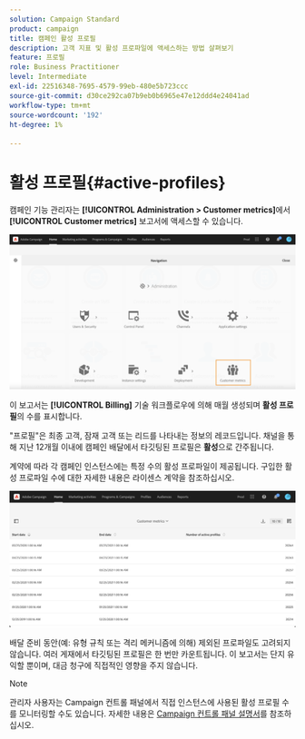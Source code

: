 ```yaml
---
solution: Campaign Standard
product: campaign
title: 캠페인 활성 프로필
description: 고객 지표 및 활성 프로파일에 액세스하는 방법 살펴보기
feature: 프로필
role: Business Practitioner
level: Intermediate
exl-id: 22516348-7695-4579-99eb-480e5b723ccc
source-git-commit: d30ce292ca07b9eb0b6965e47e12ddd4e24041ad
workflow-type: tm+mt
source-wordcount: '192'
ht-degree: 1%

---
```


# 활성 프로필{#active-profiles}

캠페인 기능 관리자는 **[!UICONTROL Administration > Customer metrics]**&#x200B;에서 **[!UICONTROL Customer metrics]** 보고서에 액세스할 수 있습니다.

![](assets/audience_customer_metrics.png)

이 보고서는 **[!UICONTROL Billing]** 기술 워크플로우에 의해 매월 생성되며 **활성 프로필**&#x200B;의 수를 표시합니다.

&quot;프로필&quot;은 최종 고객, 잠재 고객 또는 리드를 나타내는 정보의 레코드입니다. 채널을 통해 지난 12개월 이내에 캠페인 배달에서 타깃팅된 프로필은 **활성**&#x200B;으로 간주됩니다.

계약에 따라 각 캠페인 인스턴스에는 특정 수의 활성 프로파일이 제공됩니다. 구입한 활성 프로파일 수에 대한 자세한 내용은 라이센스 계약을 참조하십시오.

![](assets/audience_active_profiles_list.png)

배달 준비 동안(예: 유형 규칙 또는 격리 메커니즘에 의해) 제외된 프로파일도 고려되지 않습니다. 여러 게재에서 타깃팅된 프로필은 한 번만 카운트됩니다. 이 보고서는 단지 유익할 뿐이며, 대금 청구에 직접적인 영향을 주지 않습니다.

>[!NOTE]
>
>관리자 사용자는 Campaign 컨트롤 패널에서 직접 인스턴스에 사용된 활성 프로필 수를 모니터링할 수도 있습니다. 자세한 내용은 [Campaign 컨트롤 패널 설명서](https://experienceleague.adobe.com/docs/control-panel/using/performance-monitoring/active-profiles-monitoring.html)를 참조하십시오.


